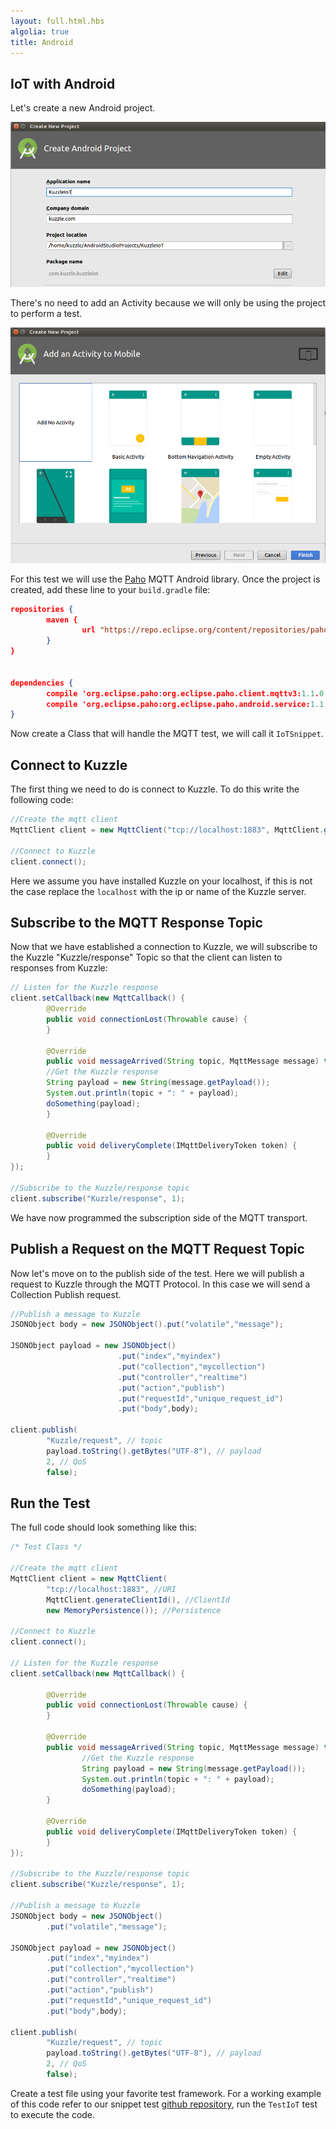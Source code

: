 ```yaml
---
layout: full.html.hbs
algolia: true
title: Android
---
```



## IoT with Android

Let's create a new Android project. 

![create android project](androidstudio_project_iot.png)


There's no need to add an Activity because we will only be using the project to perform a test.


![create android project](androidstudio_project_noactivity.png)


For this test we will use the [Paho](https://github.com/eclipse/paho.mqtt.android) MQTT Android library. Once the project is created, add these line to your `build.gradle` file:


```json
repositories {
        maven {
                url "https://repo.eclipse.org/content/repositories/paho-snapshots/"
        }
}


dependencies {
        compile 'org.eclipse.paho:org.eclipse.paho.client.mqttv3:1.1.0'
        compile 'org.eclipse.paho:org.eclipse.paho.android.service:1.1.1'
}
```


Now create a Class that will handle the MQTT test, we will call it `IoTSnippet`.


## Connect to Kuzzle

The first thing we need to do is connect to Kuzzle. To do this write the following code:

```Java
//Create the mqtt client
MqttClient client = new MqttClient("tcp://localhost:1883", MqttClient.generateClientId(), new MemoryPersistence()); 

//Connect to Kuzzle
client.connect();
```

Here we assume you have installed Kuzzle on your localhost, if this is not the case replace the `localhost` with the ip or name of the Kuzzle server.

## Subscribe to the MQTT Response Topic

Now that we have established a connection to Kuzzle, we will subscribe to the Kuzzle "Kuzzle/response" Topic so that the client can listen to responses from Kuzzle:

```Java
// Listen for the Kuzzle response
client.setCallback(new MqttCallback() {
        @Override
        public void connectionLost(Throwable cause) {
        }

        @Override
        public void messageArrived(String topic, MqttMessage message) throws Exception {
        //Get the Kuzzle response
        String payload = new String(message.getPayload());
        System.out.println(topic + ": " + payload);
        doSomething(payload);
        }

        @Override
        public void deliveryComplete(IMqttDeliveryToken token) {
        }
});

//Subscribe to the Kuzzle/response topic
client.subscribe("Kuzzle/response", 1);
```

We have now programmed the subscription side of the MQTT transport.

## Publish a Request on the MQTT Request Topic

Now let's move on to the publish side of the test. Here we will publish a request to Kuzzle through the MQTT Protocol. In this case we will send a Collection Publish request.

```Java
//Publish a message to Kuzzle
JSONObject body = new JSONObject().put("volatile","message");

JSONObject payload = new JSONObject()
                        .put("index","myindex")
                        .put("collection","mycollection")
                        .put("controller","realtime")
                        .put("action","publish")
                        .put("requestId","unique_request_id")
                        .put("body",body);

client.publish(
        "Kuzzle/request", // topic
        payload.toString().getBytes("UTF-8"), // payload
        2, // QoS
        false);
```

## Run the Test

The full code should look something like this:

```Java
/* Test Class */

//Create the mqtt client
MqttClient client = new MqttClient(
        "tcp://localhost:1883", //URI
        MqttClient.generateClientId(), //ClientId
        new MemoryPersistence()); //Persistence

//Connect to Kuzzle
client.connect();

// Listen for the Kuzzle response
client.setCallback(new MqttCallback() {
        
        @Override
        public void connectionLost(Throwable cause) {
        }

        @Override
        public void messageArrived(String topic, MqttMessage message) throws Exception {
                //Get the Kuzzle response
                String payload = new String(message.getPayload());
                System.out.println(topic + ": " + payload);
                doSomething(payload);
        }

        @Override
        public void deliveryComplete(IMqttDeliveryToken token) {
        }
});

//Subscribe to the Kuzzle/response topic
client.subscribe("Kuzzle/response", 1);

//Publish a message to Kuzzle
JSONObject body = new JSONObject()
        .put("volatile","message");

JSONObject payload = new JSONObject()
        .put("index","myindex")
        .put("collection","mycollection")
        .put("controller","realtime")
        .put("action","publish")
        .put("requestId","unique_request_id")
        .put("body",body);

client.publish(
        "Kuzzle/request", // topic
        payload.toString().getBytes("UTF-8"), // payload
        2, // QoS
        false);

```

Create a test file using your favorite test framework. For a working example of this code refer to our snippet test [github repository](https://github.com/kuzzleio/kuzzle.io-snippet-tests), run the `TestIoT` test to execute the code.
